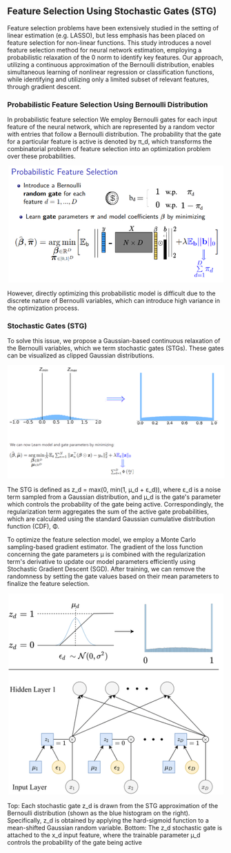 ## Feature Selection Using Stochastic Gates (STG)
Feature selection problems have been extensively
studied in the setting of linear estimation (e.g. LASSO), but less emphasis has been placed on feature selection for non-linear functions.
This study introduces a novel feature selection method for neural network estimation, employing a probabilistic relaxation of the 0 norm to identify key features. Our approach, utilizing a continuous approximation of the Bernoulli distribution, enables simultaneous learning of nonlinear regression or classification functions, while identifying and utilizing only a limited subset of relevant features, through gradient descent.

### Probabilistic Feature Selection Using Bernoulli Distribution
In probabilistic feature selection We employ Bernoulli gates for each input feature of the neural network, which are represented by a random vector with entries that follow a Bernoulli distribution. The probability that the gate for a particular feature is active is denoted by π_d, which transforms the combinatorial problem of feature selection into an optimization problem over these probabilities.

<p align="center">
  <img src="Prob_Feature_Selection_fig2.png" alt="Probabilistic_Feature_Selection" width="500"/>
</p>


However, directly optimizing this probabilistic model is difficult due to the discrete nature of Bernoulli variables, which can introduce high variance in the optimization process. 

### Stochastic Gates (STG)

To solve this issue, we propose a Gaussian-based continuous relaxation of the Bernoulli variables, which we term stochastic gates (STGs). These gates can be visualized as clipped Gaussian distributions. 

<p align="center">
  <img src="Gauusian_relax_fig3.png" alt="Gauusian_Relaxation" width="700"/>
</p>

The STG is defined as z_d = max(0, min(1, µ_d + ε_d)), where ε_d is a noise term sampled from a Gaussian distribution, and µ_d is the gate's parameter which controls the probability of the gate being active. Correspondingly, the regularization term aggregates the sum of the active gate probabilities, which are calculated using the standard Gaussian cumulative distribution function (CDF), Φ.

To optimize the feature selection model, we employ a Monte Carlo sampling-based gradient estimator. The gradient of the loss function concerning the gate parameters µ is combined with the regularization term's derivative to update our model parameters efficiently using Stochastic Gradient Descent (SGD).
After training, we can remove the randomness by setting the gate values based on their mean parameters to finalize the feature selection.

<p align="center">
  <img src="stg_figure1_left.png" alt="stg_image" width="500"/>
</p>

Top: Each stochastic gate z_d is drawn from the STG approximation of the Bernoulli distribution (shown as the blue histogram on the right). Specifically, z_d is obtained by applying the hard-sigmoid function to a mean-shifted Gaussian random variable. Bottom: The z_d stochastic gate is attached to the x_d input feature, where the trainable parameter µ_d controls the probability of the gate being active

